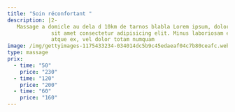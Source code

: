 ```yaml
---
title: "Soin réconfortant "
description: |2-
   Massage a domicle au dela d 10km de tarnos blabla Lorem ipsum, dolor
              sit amet consectetur adipisicing elit. Minus laboriosam eum vitae
              atque ex, vel dolor totam numquam
image: /img/gettyimages-1175433234-034014dc5b9c45edaeaf04c7b80ceafc.webp
type: massage
prix:
  - time: "50"
    price: "230"
  - time: "120"
    price: "200"
  - time: "60"
    price: "160"
---
```

